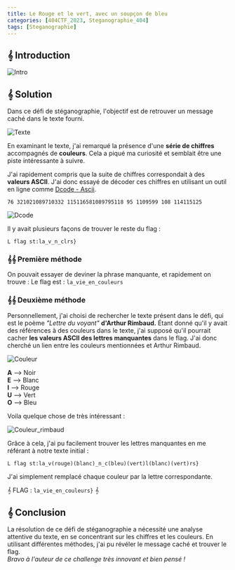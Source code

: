 ```yaml
---
title: Le Rouge et le vert, avec un soupçon de bleu
categories: [404CTF_2023, Steganographie_404]
tags: [Steganographie]
---
```


## 𝄞 Introduction

![Intro](/assets/images/404CTF_2023/Steganographie/Le_rouge_et_le_vert_avec_un_soupçon_de_bleu/intro.png)

## 𝄞 Solution

Dans ce défi de stéganographie, l'objectif est de retrouver un message caché dans le texte fourni.

![Texte](/assets/images/404CTF_2023/Steganographie/Le_rouge_et_le_vert_avec_un_soupçon_de_bleu/texte.png)

En examinant le texte, j'ai remarqué la présence d'une **série de chiffres** accompagnés de **couleurs**. Cela a piqué ma curiosité et semblait être une piste intéressante à suivre.

J'ai rapidement compris que la suite de chiffres correspondait à des **valeurs ASCII**. J'ai donc essayé de décoder ces chiffres en utilisant un outil en ligne comme [Dcode - Ascii](https://www.dcode.fr/ascii-code).

`76 321021089710332 115116581089795118 95 1109599 108 114115125`

![Dcode](/assets/images/404CTF_2023/Steganographie/Le_rouge_et_le_vert_avec_un_soupçon_de_bleu/dcode.png)

Il y avait plusieurs façons de trouver le reste du flag :

`L flag st:la_v_n_clrs}`

### 𝄞𝄞 Première méthode 

On pouvait essayer de deviner la phrase manquante, et rapidement on trouve : Le flag est : `la_vie_en_couleurs`

### 𝄞𝄞 Deuxième méthode 
Personnellement, j'ai choisi de rechercher le texte présent dans le défi, qui est le poème *"Lettre du voyant"* **d'Arthur Rimbaud.** Étant donné qu'il y avait des références à des couleurs dans le texte, j'ai supposé qu'il pourrait cacher **les valeurs ASCII des lettres manquantes** dans le flag. J'ai donc cherché un lien entre les couleurs mentionnées et Arthur Rimbaud.

![Couleur](/assets/images/404CTF_2023/Steganographie/Le_rouge_et_le_vert_avec_un_soupçon_de_bleu/couleur.png)

**A** --> Noir  
**E** --> Blanc  
**I** --> Rouge  
**U** --> Vert  
**O** --> Bleu  

Voila quelque chose de très intéressant :

![Couleur_rimbaud](/assets/images/404CTF_2023/Steganographie/Le_rouge_et_le_vert_avec_un_soupçon_de_bleu/couleur_rimbaud.png)

Grâce à cela, j'ai pu facilement trouver les lettres manquantes en me référant à notre texte initial :

`L flag st:la_v(rouge)(blanc)_n_c(bleu)(vert)l(blanc)(vert)rs}`

J'ai simplement remplacé chaque couleur par la lettre correspondante.

𝄞 FLAG : `la_vie_en_couleurs}` 𝄞


## 𝄞 Conclusion
La résolution de ce défi de stéganographie a nécessité une analyse attentive du texte, en se concentrant sur les chiffres et les couleurs. En utilisant différentes méthodes, j'ai pu révéler le message caché et trouver le flag.   
*Bravo à l'auteur de ce challenge très innovant et bien pensé !*
  







